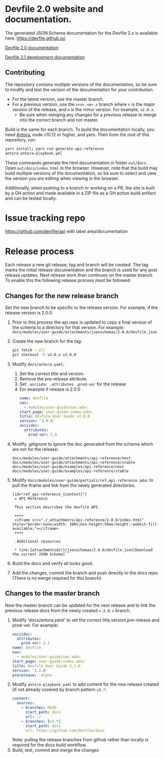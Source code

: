 # Devfile 2.0 website and documentation.

The generated JSON Schema documentation for the Devfile 2.x is available here: https://devfile.github.io/.

[Devfile 2.0 documentation](https://github.com/devfile/docs/blob/v2.0.x/docs/modules/user-guide/nav.adoc)

[Devfile 2.1 development documentation](https://github.com/devfile/docs/blob/master/docs/modules/user-guide/nav.adoc)

## Contributing

The repository contains multiple versions of the documentation, so be sure to modify and test the version of the documentation for your contribution.

- For the latest version, use the master branch.
- For a previous version, use the `v<n>.<m>.x` branch where `n` is the major version of the release, and `m` is the minor version. For example, `v2.0.x`.
  - Be sure when merging any changes for a previous release to merge into the correct branch and not master.

Build is the same for each branch. To build the documentation locally, you need [Antora](https://antora.org/), node v10.12 or higher, and yarn. Then from the root of this repository, run:

```bash
yarn install; yarn run generate-api-reference
antora antora-playbook.yml
```

These commands generate the html documentation in folder `out/docs`. Open `out/docs/index.html` in the browser. However, note that the build
may build multiple versions of the documentation, so be sure to select and view the version you are editing when viewing in the browser.

Additionally, when pushing to a branch or working on a PR, the site is built by a GH action and
made available in a ZIP file as a GH action build artifact and can be tested locally.

# Issue tracking repo

https://github.com/devfile/api with label area/documentation

# Release process

Each release a new git release, tag and branch will be created. The tag marks the initial release documentation
and the branch is used for any post release updates. Next release work then continues on the master branch.
To enable this the following release process must be followed:

## Changes for the new release branch

Set the new branch to be specific to the release version. For example, if the release version is 2.0.0:

1. Prior to this process the api repo is updated to copy a final version of the schema to a directory for that version. For example:
   `docs/modules/user-guide/attachments/jsonschemas/2.0.0/devfile.json`
1. Create the new branch for the tag:
   ```bash
   git fetch --all
   git checkout -b v2.0.x v2.0.0`
   ```
1. Modify `docs/antora.yaml`:
   1. Set the correct title and version.
   1. Remove the pre-release attribute.
   1. Set `.asciidoc .attributes .prod-ver` for the release
   1. For example if release is 2.0.0
      ```yaml
      name: devfile
      nav:
        - modules/user-guide/nav.adoc
      start_page: user-guide:index.adoc
      title: Devfile User Guide v2.0.0
      version: '2.0.0'
      asciidoc:
        attributes:
          prod-ver: 2.0
      ```
1. Modify .gitignore to ignore the doc generated from the schema which are not for the release:
   ```
   docs/modules/user-guide/attachments/api-reference/next
   docs/modules/user-guide/attachments/api-reference/stable
   docs/modules/user-guide/examples/api-reference/next
   docs/modules/user-guide/examples/api-reference/stable
   ```
1. Modify `docs/modules/user-guide/partials/ref_api-reference.adoc` to pull the iframe and link from the newly generated directories.

   ````
   [id="ref_api-reference_{context}"]
    = API Reference

    This section describes the devfile API.

    ++++
    <iframe src="./_attachments/api-reference/2.0.0/index.html" style="border:none;width: 100%;min-height:50em;height:-webkit-fill-available;"></iframe>
    ++++

    .Additional resources

    * link:{attachmentsdir}/jsonschemas/2.0.0/devfile.json[Download the current JSON Schema]```
   ````

1. Build the docs and verify all looks good.
1. Add the changes, commit the branch and push directly to the docs repo. (There is no merge required for this branch).

## Changes to the master branch

Now the master branch can be updated for the next release and to link the previous release docs
from the newly created `v.2.0.x` branch.

1. Modify 'docs/antora.yaml' to set the correct title,version,pre-release and prod-ver. For example:
   ```yaml
   asciidoc:
     attributes:
       prod-ver: 2.1
   name: devfile
   nav:
     - modules/user-guide/nav.adoc
   start_page: user-guide:index.adoc
   title: Devfile User Guide 2.1.0
   version: '2.1.0'
   prerelease: -alpha
   ```
1. Modify `antora-playbook.yaml` to add content for the new release created (if not already covered by branch pattern `v2.*`:
   ```yaml
   content:
     sources:
       - branches: HEAD
         start_path: docs
         url: ./
       - branches: [v2.*]
         start_path: docs
         url: https://github.com/devfile/docs
   ```
   Note: pulling the release branches from github rather than locally is required for the docs build workflow.
1. Build, test, commit and merge the changes
